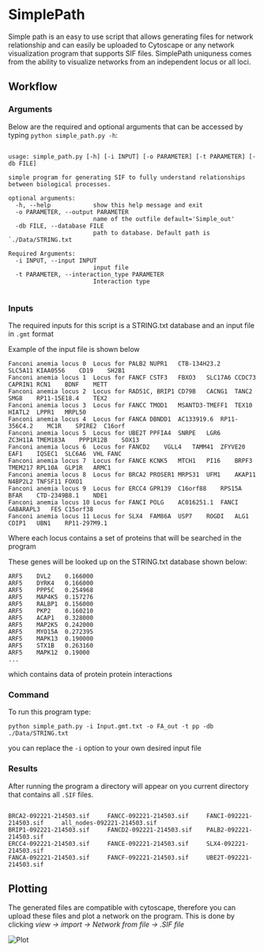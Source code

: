 # SimplePath

Simple path is an easy to use script that allows generating files for network relationship and can easily be uploaded to Cytoscape or any network visualization program that supports SIF files. SimplePath uniquness comes from the ability to visualize networks from an independent locus or all loci.

## Workflow

### Arguments

Below are the required and optional arguments that can be accessed by typing `python simple_path.py -h`:

```text 

usage: simple_path.py [-h] [-i INPUT] [-o PARAMETER] [-t PARAMETER] [-db FILE]

simple program for generating SIF to fully understand relationships between biological processes.

optional arguments:
  -h, --help            show this help message and exit
  -o PARAMETER, --output PARAMETER
                        name of the outfile default='Simple_out'
  -db FILE, --database FILE
                        path to database. Default path is `./Data/STRING.txt

Required Arguments:
  -i INPUT, --input INPUT
                        input file
  -t PARAMETER, --interaction_type PARAMETER
                        Interaction type
                        
 ```
 
 ### Inputs

The required inputs for this script is a STRING.txt database and an input file in `.gmt` format

Example of the input file is shown below
 
 ```
Fanconi anemia locus 0	Locus for PALB2	NUPR1	CTB-134H23.2	SLC5A11	KIAA0556	CD19	SH2B1
Fanconi anemia locus 1	Locus for FANCF	CSTF3	FBXO3	SLC17A6	CCDC73	CAPRIN1	RCN1	BDNF	METT
Fanconi anemia locus 2	Locus for RAD51C, BRIP1	CD79B	CACNG1	TANC2	SMG8	RP11-15E18.4	TEX2
Fanconi anemia locus 3	Locus for FANCC	TMOD1	MSANTD3-TMEFF1	TEX10	HIATL2	LPPR1	MRPL50
Fanconi anemia locus 4	Locus for FANCA	DBNDD1	AC133919.6	RP11-356C4.2	MC1R	SPIRE2	C16orf
Fanconi anemia locus 5	Locus for UBE2T	PPFIA4	SNRPE	LGR6	ZC3H11A	TMEM183A	PPP1R12B	SOX13
Fanconi anemia locus 6	Locus for FANCD2	VGLL4	TAMM41	ZFYVE20	EAF1	IQSEC1	SLC6A6	VHL	FANC
Fanconi anemia locus 7	Locus for FANCE	KCNK5	MTCH1	PI16	BRPF3	TMEM217	RPL10A	GLP1R	ARMC1
Fanconi anemia locus 8	Locus for BRCA2	PROSER1	MRPS31	UFM1	AKAP11	N4BP2L2	TNFSF11	FOXO1
Fanconi anemia locus 9	Locus for ERCC4	GPR139	C16orf88	RPS15A	BFAR	CTD-2349B8.1	NDE1
Fanconi anemia locus 10	Locus for FANCI	POLG	AC016251.1	FANCI	GABARAPL3	FES	C15orf38
Fanconi anemia locus 11	Locus for SLX4	FAM86A	USP7	ROGDI	ALG1	CDIP1	UBN1	RP11-297M9.1
```

Where each locus contains a set of proteins that will be searched in the program 

These genes will be looked up on the STRING.txt database shown below:

```
ARF5	DVL2	0.166000
ARF5	DYRK4	0.166000
ARF5	PPP5C	0.254968
ARF5	MAP4K5	0.157276
ARF5	RALBP1	0.156000
ARF5	PKP2	0.160210
ARF5	ACAP1	0.328000
ARF5	MAP2K5	0.242000
ARF5	MYO15A	0.272395
ARF5	MAPK13	0.190000
ARF5	STX1B	0.263160
ARF5	MAPK12	0.19000
...
```

which contains data of protein protein interactions

### Command

To run this program type:

```
python simple_path.py -i Input.gmt.txt -o FA_out -t pp -db ./Data/STRING.txt
```

you can replace the `-i` option to your own desired input file

### Results

After running the program a directory will appear on you current directory that contains all `.SIF` files.

```

BRCA2-092221-214503.sif     FANCC-092221-214503.sif     FANCI-092221-214503.sif     all_nodes-092221-214503.sif
BRIP1-092221-214503.sif     FANCD2-092221-214503.sif    PALB2-092221-214503.sif
ERCC4-092221-214503.sif     FANCE-092221-214503.sif     SLX4-092221-214503.sif
FANCA-092221-214503.sif     FANCF-092221-214503.sif     UBE2T-092221-214503.sif
```

## Plotting

The generated files are compatible with cytoscape, therefore you can upload these files and plot a network on the program. This is done by clicking *view → import → Network from file → .SIF file*

![Plot](https://user-images.githubusercontent.com/31600622/134613178-09d3c3e5-afb0-4e35-9bf5-ff300e9ab094.png)

